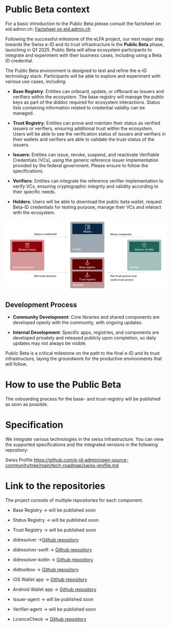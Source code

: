 # Public Beta context

For a basic introduction to the Public Beta please consult the factsheet on eid.admin.ch: [Factsheet on eid.admin.ch](https://backend.eid.admin.ch/fileservice/sdweb-docs-prod-eidch-files/files/2024/10/24/fdbcf1fa-7f33-4f27-80d6-44f14d991939.pdf)

Following the successful milestone of the eLFA project, our next major step towards the Swiss e-ID and its trust infrastructure is the **Public Beta** phase, launching in Q1 2025. Public Beta will allow ecosystem participants to integrate and experiment with their business cases, including using a Beta ID credential.

The Public Beta environment is designed to test and refine the e-ID technology stack. Participants will be able to explore and experiment with various use cases, including:

- **Base Registry**: Entities can onboard, update, or offboard as issuers and verifiers within the ecosystem. The base registry will manage the public keys as part of the diddoc required for ecosystem interactions. Status lists containing information related to credential validity can be managed. 

- **Trust Registry**: Entities can prove and maintain their status as verified issuers or verifiers, ensuring additional trust within the ecosystem. Users will be able to see the verification status of issuers and verifiers in their wallets and verifiers are able to validate the trust-status of the issuers.

- **Issuers**: Entities can issue, revoke, suspend, and reactivate Verifiable Credentials (VCs), using the generic reference issuer implementation provided by the federal government. Please ensure to follow the specifications.

- **Verifiers**: Entities can integrate the reference verifier implementation to verify VCs, ensuring cryptographic integrity and validity according to their specific needs.

- **Holders**: Users will be able to download the public beta wallet, request Beta-ID credentials for testing purpose, manage their VCs and interact with the ecosystem.

![Component Overview](publicbeta_components_EN.jpg)

## Development Process

- **Community Development**: Core libraries and shared components are developed openly with the community, with ongoing updates.

- **Internal Development**: Specific apps, registries, and components are developed privately and released publicly upon completion, so daily updates may not always be visible.

Public Beta is a critical milestone on the path to the final e-ID and its trust infrastructure, laying the groundwork for the productive environments that will follow.

# How to use the Public Beta

The onboarding process for the base- and trust-registry will be published as soon as possible.


# Specification

We integrate various technologies in the swiss infrastructure. You can view the supported specifications and the integrated versions in the following repository: 

Swiss Profile https://github.com/e-id-admin/open-source-community/tree/main/tech-roadmap/swiss-profile.md



# Link to the repositories
The project consists of multiple repositories for each component.

- Base Registry → will be published soon

- Status Registry → will be published soon

- Trust Registry → will be published soon

- didresolver →[Github repository](https://github.com/e-id-admin/didresolver)

- didresolver-swift → [Github repository](https://github.com/e-id-admin/didresolver-swift)

- didresolver-kotlin → [Github repository](https://github.com/e-id-admin/didresolver-kotlin)

- didtoolbox → [Github repository](https://github.com/e-id-admin/didtoolbox)

- iOS Wallet app → [Github repository](https://github.com/e-id-admin/eidch-public-beta-ios-wallet)

- Android Wallet app → [Github repository](https://github.com/e-id-admin/eidch-public-beta-android-wallet)

- Issuer-agent → will be published soon

- Verifier-agent → will be published soon

- LicenceCheck → [Github repository](https://github.com/e-id-admin/eidch-public-beta-elfa-licence-check)
